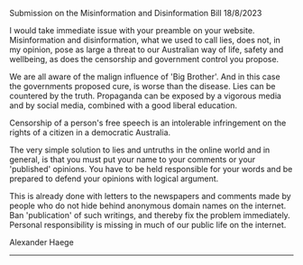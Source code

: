 Submission on the Misinformation and Disinformation Bill 18/8/2023

I would take immediate issue with your preamble on your website.
Misinformation and disinformation, what we used to call lies, does not, in my
opinion, pose as large a threat to our Australian way of life, safety and
wellbeing, as does the censorship and government control you propose.

We are all aware of the malign influence of 'Big Brother'. And in this case
the governments proposed cure, is worse than the disease. Lies can be
countered by the truth. Propaganda can be exposed by a vigorous media and
by social media, combined with a good liberal education.

Censorship of a person's free speech is an intolerable infringement on
the rights of a citizen in a democratic Australia.

The very simple solution to lies and untruths in the online world and in
general, is that you must put your name to your comments or your 'published'
opinions. You have to be held responsible for your words and be prepared to
defend your opinions with logical argument.

This is already done with letters to the newspapers and comments made
by people who do not hide behind anonymous domain names on the internet.
Ban 'publication' of such writings, and thereby fix the problem immediately.
Personal responsibility is missing in much of our public life on the internet.

Alexander Haege


-----

